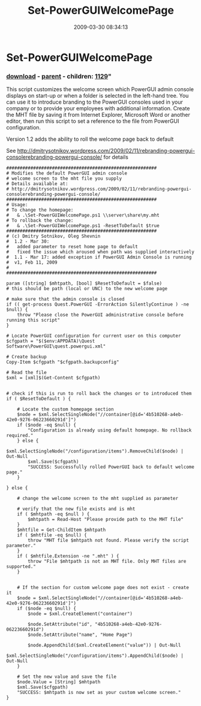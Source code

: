 ﻿---
pid:            984
parent:         961
children:       1129
poster:         Dmitry Sotnikov
title:          Set-PowerGUIWelcomePage
date:           2009-03-30 08:34:13
format:         posh
---

# Set-PowerGUIWelcomePage

### [download](984.ps1) - [parent](961.md) - children: [1129](1129.md)"

This script customizes the welcome screen which PowerGUI admin console displays on start-up or when a folder is selected in the left-hand tree.
You can use it to introduce branding to the PowerGUI consoles used in your company or to provide your employees with additional information.
Create the MHT file by saving it from Internet Explorer, Microsoft Word or another editor, then run this script to set a reference to the file from PowerGUI configuration.

Version 1.2 adds the ability to roll the welcome page back to default

See http://dmitrysotnikov.wordpress.com/2009/02/11/rebranding-powergui-consolerebranding-powergui-console/ for details

```posh
########################################################
# Modifies the default PowerGUI admin console
# welcome screen to the mht file you supply
# Details available at:
# http://dmitrysotnikov.wordpress.com/2009/02/11/rebranding-powergui-consolerebranding-powergui-console/ 
########################################################
# Usage:
# To change the homepage:
#   & .\Set-PowerGUIWelcomePage.ps1 \\server\share\my.mht
# To rollback the change:
#   & .\Set-PowerGUIWelcomePage.ps1 -ResetToDefault $true
########################################################
# (c) Dmitry Sotnikov, Oleg Shevnin
#  1.2 - Mar 30:
#   added parameter to reset home page to default
#   fixed the issue which aroused when path was supplied interactively
#  1.1 - Mar 17: added exception if PowerGUI Admin Console is running
#  v1, Feb 11, 2009
#
########################################################

param ([string] $mhtpath, [bool] $ResetToDefault = $false)
# this should be path (local or UNC) to the new welcome page

# make sure that the admin console is closed
if (( get-process Quest.PowerGUI -ErrorAction SilentlyContinue ) -ne $null) { 
	throw "Please close the PowerGUI administrative console before running this script" 
}

# Locate PowerGUI configuration for current user on this computer
$cfgpath = "$($env:APPDATA)\Quest Software\PowerGUI\quest.powergui.xml"

# Create backup
Copy-Item $cfgpath "$cfgpath.backupconfig"

# Read the file
$xml = [xml]$(Get-Content $cfgpath)


# check if this is run to roll back the changes or to introduced them
if ( $ResetToDefault ) {

	# Locate the custom homepage section
	$node = $xml.SelectSingleNode("//container[@id='4b510268-a4eb-42e0-9276-06223660291d']")
	if ($node -eq $null) {
		"Configuration is already using default homepage. No rollback required."
	} else {
		$xml.SelectSingleNode("/configuration/items").RemoveChild($node) | Out-Null 
		$xml.Save($cfgpath)
		"SUCCESS: Successfully rolled PowerGUI back to default welcome page."
	}
		
} else {

	# change the welcome screen to the mht supplied as parameter
	
	# verify that the new file exists and is mht
	if ( $mhtpath -eq $null ) {
		$mhtpath = Read-Host "Please provide path to the MHT file"
	}
	$mhtfile = Get-ChildItem $mhtpath
	if ( $mhtfile -eq $null) { 
		throw "MHT file $mhtpath not found. Please verify the script parameter." 
	}
	if ( $mhtfile.Extension -ne ".mht" ) {
		throw "File $mhtpath is not an MHT file. Only MHT files are supported." 
	}
	
	
	# If the section for custom welcome page does not exist - create it
	$node = $xml.SelectSingleNode("//container[@id='4b510268-a4eb-42e0-9276-06223660291d']")
	if ($node -eq $null) {
		$node = $xml.CreateElement("container")
		
		$node.SetAttribute("id", "4b510268-a4eb-42e0-9276-06223660291d")
		$node.SetAttribute("name", "Home Page")
		
		$node.AppendChild($xml.CreateElement("value")) | Out-Null 
		$xml.SelectSingleNode("/configuration/items").AppendChild($node) | Out-Null 
	}
	
	# Set the new value and save the file
	$node.Value = [String] $mhtpath
	$xml.Save($cfgpath)
	"SUCCESS: $mhtpath is now set as your custom welcome screen."
}
```
